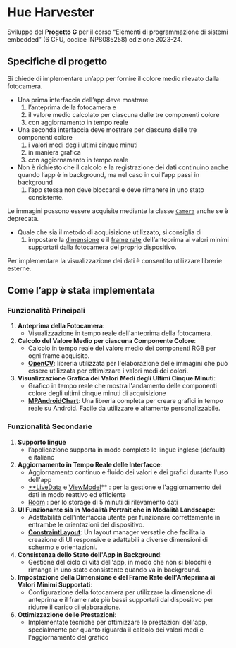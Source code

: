 # Hue Harvester
Sviluppo del **Progetto C**  per il corso  “Elementi di programmazione di sistemi embedded” (6 CFU, codice INP8085258) edizione 2023-24.

## Specifiche di progetto

Si chiede di implementare un’app per fornire il colore medio rilevato dalla fotocamera.

- Una prima interfaccia dell’app deve mostrare
    1. l’anteprima della fotocamera e
    2. il valore medio calcolato per ciascuna delle tre componenti colore
    3. con aggiornamento in tempo reale
- Una seconda interfaccia deve mostrare per ciascuna delle tre componenti colore
    1. i valori medi degli ultimi cinque minuti
    2. in maniera grafica
    3. con aggiornamento in tempo reale
- Non è richiesto che il calcolo e la registrazione dei dati continuino anche quando l’app è in background, ma nel caso in cui l’app passi in background
    1. l’app stessa non deve bloccarsi e deve rimanere in uno stato consistente.

Le immagini possono essere acquisite mediante la classe [`Camera`](https://developer.android.com/guide/topics/media/camera) anche se è deprecata.

- Quale che sia il metodo di acquisizione utilizzato, si consiglia di
    1. impostare la [dimensione](https://developer.android.com/reference/kotlin/android/hardware/Camera.Parameters#getsupportedpreviewsizes) e il [frame rate](https://developer.android.com/reference/kotlin/android/hardware/Camera.Parameters#getsupportedpreviewfpsrange) dell’anteprima ai valori minimi supportati dalla fotocamera del proprio dispositivo.

Per implementare la visualizzazione dei dati è consentito utilizzare librerie esterne.

## Come l’app è stata implementata

### Funzionalità Principali

1. **Anteprima della Fotocamera**:
    - Visualizzazione in tempo reale dell'anteprima della fotocamera.
2. **Calcolo del Valore Medio per ciascuna Componente Colore**:
    - Calcolo in tempo reale del valore medio dei componenti RGB per ogni frame acquisito.
    - [**OpenCV**](https://opencv.org/links/): libreria utilizzata per l'elaborazione delle immagini che può essere utilizzata per ottimizzare i valori medi dei colori.
3. **Visualizzazione Grafica dei Valori Medi degli Ultimi Cinque Minuti**:
    - Grafico in tempo reale che mostra l'andamento delle componenti colore degli ultimi cinque minuti di acquisizione
    - [**MPAndroidChart**](https://github.com/PhilJay/MPAndroidChart): Una libreria completa per creare grafici in tempo reale su Android. Facile da utilizzare e altamente personalizzabile.

### Funzionalità Secondarie

1. **Supporto lingue**
    - l’applicazione supporta in modo completo le lingue inglese (default) e italiano
2. **Aggiornamento in Tempo Reale delle Interfacce**:
    - Aggiornamento continuo e fluido dei valori e dei grafici durante l'uso dell'app
    - [**LiveData](https://developer.android.com/topic/libraries/architecture/livedata) e [ViewModel](https://developer.android.com/topic/libraries/architecture/viewmodel)** : per la gestione e l'aggiornamento dei dati in modo reattivo ed efficiente
    - [Room](https://developer.android.com/kotlin/multiplatform/room) : per lo storage di 5 minuti di rilevamento dati
3. **UI Funzionante sia in Modalità Portrait che in Modalità Landscape**:
    - Adattabilità dell'interfaccia utente per funzionare correttamente in entrambe le orientazioni del dispositivo.
    - [**ConstraintLayout**](https://developer.android.com/training/constraint-layout): Un layout manager versatile che facilita la creazione di UI responsive e adattabili a diverse dimensioni di schermo e orientazioni.
4. **Consistenza dello Stato dell'App in Background**:
    - Gestione del ciclo di vita dell'app, in modo che non si blocchi e rimanga in uno stato consistente quando va in background.
5. **Impostazione della Dimensione e del Frame Rate dell'Anteprima ai Valori Minimi Supportati**:
    - Configurazione della fotocamera per utilizzare la dimensione di anteprima e il frame rate più bassi supportati dal dispositivo per ridurre il carico di elaborazione.
6. **Ottimizzazione delle Prestazioni**:
    - Implementate tecniche per ottimizzare le prestazioni dell'app, specialmente per quanto riguarda il calcolo dei valori medi e l'aggiornamento del grafico